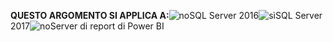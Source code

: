 **QUESTO ARGOMENTO SI APPLICA A:**![no](media/no.png)SQL Server 2016![sì](media/yes.png)SQL Server 2017![no](media/no.png)Server di report di Power BI